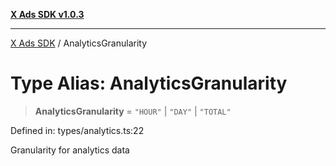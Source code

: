 [**X Ads SDK v1.0.3**](../README.md)

***

[X Ads SDK](../globals.md) / AnalyticsGranularity

# Type Alias: AnalyticsGranularity

> **AnalyticsGranularity** = `"HOUR"` \| `"DAY"` \| `"TOTAL"`

Defined in: types/analytics.ts:22

Granularity for analytics data
